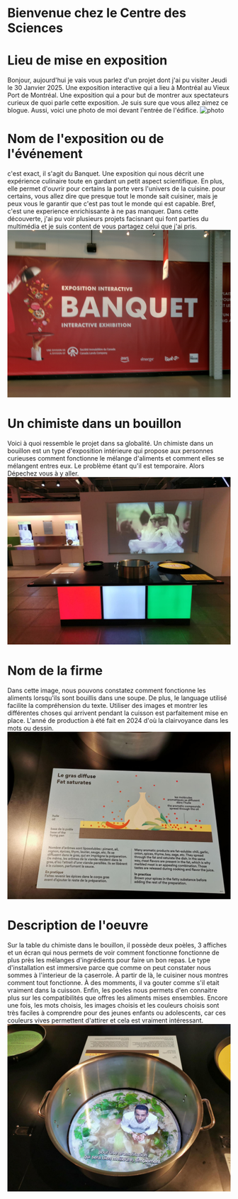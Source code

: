  # Bienvenue chez le Centre des Sciences
 # Lieu de mise en exposition
 Bonjour, aujourd'hui je vais vous parlez d'un projet dont j'ai pu visiter Jeudi le 30 Janvier 2025. Une exposition interactive qui a lieu à Montréal au Vieux Port de Montréal. Une exposition qui a pour but 
 de montrer aux spectateurs curieux de quoi parle cette exposition. Je suis sure que vous allez aimez ce blogue. Aussi, voici une photo de moi devant l'entrée de l'édifice. ![photo](Medias/entrée_01.png)
 
# Nom de l'exposition ou de l'événement
 c'est exact, il s'agit du Banquet. Une exposition qui nous décrit une expérience culinaire toute en gardant un petit aspect scientifique. En plus, elle permet d'ouvrir pour certains la porte vers l'univers de la cuisine. pour certains, vous allez dire que presque tout le monde sait cuisiner, mais je peux vous le garantir que c'est pas tout le monde qui est capable. Bref, c'est une experience enrichissante à ne pas manquer. Dans cette découverte, j'ai pu voir plusieurs projets facisnant qui font parties du multimédia et je suis content de vous partagez
 celui que j'ai pris. ![photo](Medias/le_banquet.JPG)

# Un chimiste dans un bouillon
Voici à quoi ressemble le projet dans sa globalité. Un chimiste dans un bouillon est un type d'exposition intérieure qui propose aux personnes curieuses
comment fonctionne le mélange d'aliments et comment elles se mélangent entres eux. Le problème étant qu'il est temporaire. Alors Dépechez vous à y aller.   
![photo](Medias/bouillon_vue_ensemble.jfif)

# Nom de la firme 
 Dans cette image, nous pouvons constatez comment fonctionne les aliments lorsqu'ils sont bouillis dans une soupe. De plus, le language utilisé facilite la compréhension du texte. Utiliser des images et montrer les différentes choses qui arrivent pendant la cuisson est parfaitement mise en place. L'anné de production à été fait en 2024 d'où la clairvoyance dans les mots ou dessin. ![photo](Medias/Bouillon_explication.jpg)

# Description de l'oeuvre
 Sur la table du chimiste dans le bouillon, il possède deux poèles, 3 affiches et un écran qui nous permets de voir comment fonctionne fonctionne de plus près les mélanges d'ingrédients pour faire un bon repas. Le type d'installation est immersive parce que comme on peut constater nous sommes à l'interieur de la caserrole. À
partir de là, le cuisiner nous montres comment tout fonctionne. À des momments, il va gouter comme s'il etait vraiment dans la cuisson. Enfin, les poeles nous permets d'en connaitre plus sur les compatibilités que offres les aliments mises ensembles. Encore une fois, les mots choisis, les images choisis et les couleurs choisis sont très faciles à comprendre pour des jeunes enfants ou adolescents, car ces couleurs vives permettent d'attirer et cela est vraiment intéressant. 
![photo](Medias/Bouillon_vue_du_projet.jpg)

